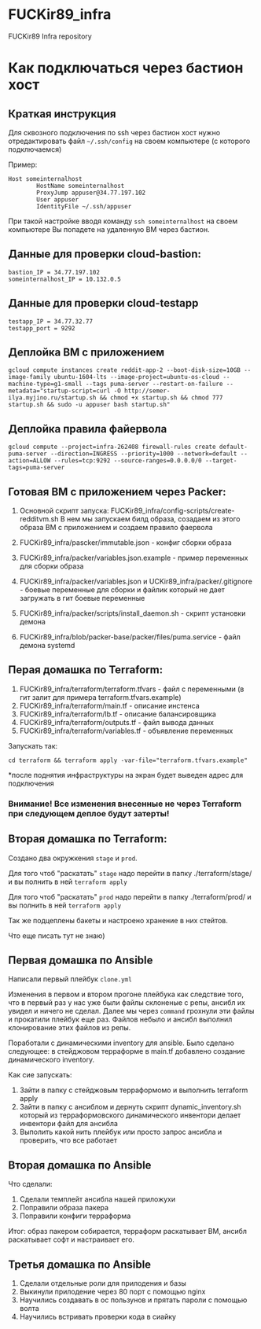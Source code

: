 # FUCKir89_infra
FUCKir89 Infra repository

# Как подключаться через бастион хост

## Краткая инструкция

Для сквозного подключения по ssh через бастион хост нужно отредактировать файл `~/.ssh/config` на своем компьютере (с которого подключаемся)

Пример:

```
Host someinternalhost
        HostName someinternalhost
        ProxyJump appuser@34.77.197.102
        User appuser
        IdentityFile ~/.ssh/appuser
```

При такой настройке вводя команду `ssh someinternalhost` на своем компьютере Вы попадете на удаленную ВМ через бастион.


## Данные для проверки cloud-bastion:
```
bastion_IP = 34.77.197.102
someinternalhost_IP = 10.132.0.5
```
## Данные для проверки cloud-testapp
```
testapp_IP = 34.77.32.77
testapp_port = 9292
```

## Деплойка ВМ с приложением
```
gcloud compute instances create reddit-app-2 --boot-disk-size=10GB --image-family ubuntu-1604-lts --image-project=ubuntu-os-cloud --machine-type=g1-small --tags puma-server --restart-on-failure --metadata="startup-script=curl -O http://semer-ilya.myjino.ru/startup.sh && chmod +x startup.sh && chmod 777 startup.sh && sudo -u appuser bash startup.sh"
```

## Деплойка правила файервола
```
gcloud compute --project=infra-262408 firewall-rules create default-puma-server --direction=INGRESS --priority=1000 --network=default --action=ALLOW --rules=tcp:9292 --source-ranges=0.0.0.0/0 --target-tags=puma-server
```

## Готовая ВМ с приложением через Packer:

1. Основной скрипт запуска: FUCKir89_infra/config-scripts/create-redditvm.sh
В нем мы запускаем билд образа, созадаем из этого образа ВМ с приложением и создаем правило фаервола

2. FUCKir89_infra/pascker/immutable.json - конфиг сборки образа

3. FUCKir89_infra/packer/variables.json.example - пример переменных для сборки образа

4. FUCKir89_infra/packer/variables.json и UCKir89_infra/packer/.gitignore - боевые переменные для сборки и файлик который не дает загружать в гит боевые переменные

5. FUCKir89_infra/packer/scripts/install_daemon.sh - скрипт установки демона

6. FUCKir89_infra/blob/packer-base/packer/files/puma.service - файл демона systemd


## Перая домашка по Terraform:

1. FUCKir89_infra/terraform/terraform.tfvars - файл с переменными (в гит залит для примера terraform.tfvars.example)
2. FUCKir89_infra/terraform/main.tf - описание инстенса
3. FUCKir89_infra/terraform/lb.tf - описание балансировщика
4. FUCKir89_infra/terraform/outputs.tf - файл вывода данных
5. FUCKir89_infra/terraform/variables.tf - объявление переменных

Запускать так:
```
cd terraform && terraform apply -var-file="terraform.tfvars.example"
```
*после поднятия инфраструктуры на экран будет выведен адрес для подключения

### Внимание! Все изменения внесенные не через Terraform при следующем деплое будут затерты!

## Вторая домашка по Terraform:

Создано два окружкения ```stage``` и ```prod```.

Для того чтоб "раскатать" ```stage``` надо перейти в папку ./terraform/stage/ и вы полнить в ней ```terraform apply```

Для того чтоб "раскатать" ```prod``` надо перейти в папку ./terraform/prod/ и вы полнить в ней ```terraform apply```

Так же подцеплены бакеты и настроено хранение в них стейтов.

Что еще писать тут не знаю)

## Первая домашка по Ansible

Написали первый плейбук ```clone.yml```

Изменения в первом и втором прогоне плейбука как следствие того, что в первый раз у нас уже были файлы склоненые с репы,
ансибл их увидел и ничего не сделал. Далее мы через ```command``` грохнули эти файлы и прокатили плейбук еще раз.
Файлов небыло и ансибл выполнил клонирование этих файлов из репы.

Поработали с динамическими inventory для ansible. Было сделано следующее: в стейджовом терраформе в main.tf добавлено создание динамического inventory.

Как сие запускать:

1. Зайти в папку с стейджовым терраформомо и выполнить terraform apply
2. Зайти в папку с ансиблом и дернуть скрипт dynamic_inventory.sh который из терраформовского динамического инвентори делает инвентори файл для ансибла
3. Выполить какой нить плейбук или просто запрос ансибла и проверить, что все работает

## Вторая домашка по Ansible

Что сделали:

1. Сделали темплейт ансибла нашей приложухи
2. Поправили образа пакера
3. Поправили конфиги терраформа

Итог: образ пакером собирается, терраформ раскатывает ВМ, ансибл раскатывает софт и настраивает его.

## Третья домашка по Ansible

1. Сделали отдельные роли для прилодения и базы
2. Выкинули прилодение через 80 порт с помощью nginx
3. Научились создавать в ос пользунов и прятать пароли с помощью волта
4. Научились встривать проверки кода в сиайку
